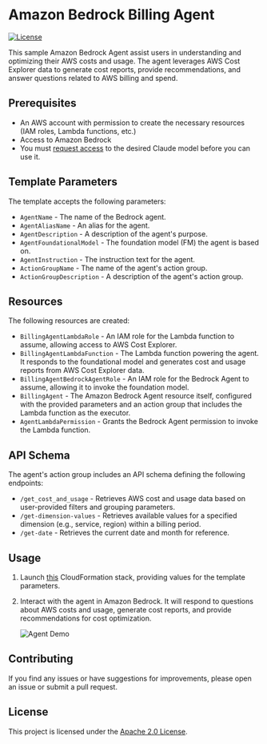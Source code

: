# Amazon Bedrock Billing Agent

[![License](https://img.shields.io/badge/License-Apache%202.0-blue.svg)](https://opensource.org/licenses/Apache-2.0)

This sample Amazon Bedrock Agent assist users in understanding and optimizing their AWS costs and usage. The agent leverages AWS Cost Explorer data to generate cost reports, provide recommendations, and answer questions related to AWS billing and spend.

## Prerequisites

- An AWS account with permission to create the necessary resources (IAM roles, Lambda functions, etc.)
- Access to Amazon Bedrock
- You must [request access](https://docs.aws.amazon.com/bedrock/latest/userguide/model-access.html) to the desired Claude model before you can use it.

## Template Parameters

The template accepts the following parameters:

- `AgentName` - The name of the Bedrock agent.
- `AgentAliasName` - An alias for the agent.
- `AgentDescription` - A description of the agent's purpose.
- `AgentFoundationalModel` - The foundation model (FM) the agent is based on.
- `AgentInstruction` - The instruction text for the agent.
- `ActionGroupName` - The name of the agent's action group.
- `ActionGroupDescription` - A description of the agent's action group.

## Resources

The following resources are created:

- `BillingAgentLambdaRole` - An IAM role for the Lambda function to assume, allowing access to AWS Cost Explorer.
- `BillingAgentLambdaFunction` - The Lambda function powering the agent. It responds to the foundational model and generates cost and usage reports from AWS Cost Explorer data.
- `BillingAgentBedrockAgentRole` - An IAM role for the Bedrock Agent to assume, allowing it to invoke the foundation model.
- `BillingAgent` - The Amazon Bedrock Agent resource itself, configured with the provided parameters and an action group that includes the Lambda function as the executor.
- `AgentLambdaPermission` - Grants the Bedrock Agent permission to invoke the Lambda function.

## API Schema

The agent's action group includes an API schema defining the following endpoints:

- `/get_cost_and_usage` - Retrieves AWS cost and usage data based on user-provided filters and grouping parameters.
- `/get-dimension-values` - Retrieves available values for a specified dimension (e.g., service, region) within a billing period.
- `/get-date` - Retrieves the current date and month for reference.

## Usage

1. Launch [this](agent_template.yaml) CloudFormation stack, providing values for the template parameters.
2. Interact with the agent in Amazon Bedrock. It will respond to questions about AWS costs and usage, generate cost reports, and provide recommendations for cost optimization.


    ![Agent Demo](static/agent-demo.gif)

## Contributing

If you find any issues or have suggestions for improvements, please open an issue or submit a pull request.


## License

This project is licensed under the [Apache 2.0 License](LICENSE).
